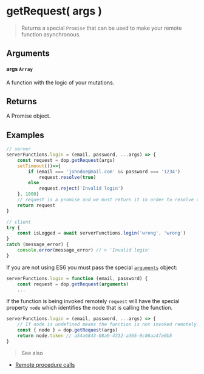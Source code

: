 # getRequest( args )

> Returns a special `Promise` that can be used to make your remote function asynchronous.

## Arguments

#### args `Array`

A function with the logic of your mutations.

## Returns

A Promise object.


## Examples
```js
// server
serverFunctions.login = (email, password, ...args) => {
    const request = dop.getRequest(args)
    setTimeout(()=>{
        if (email === 'johndoe@mail.com' && password === '1234')
            request.resolve(true)
        else
            request.reject('Invalid login')
    }, 1000)
    // request is a promise and we must return it in order to resolve this function async
    return request
}

// client
try {
    const isLogged = await serverFunctions.login('wrong', 'wrong')
}
catch (message_error) {
    console.error(message_error) // > 'Invalid login'
}
```

If you are not using ES6 you must pass the special [`arguments`](https://developer.mozilla.org/en-US/docs/Web/JavaScript/Reference/Functions/arguments) object:

```js
serverFunctions.login = function (email, password) {
    const request = dop.getRequest(arguments)
    ...
```


If the function is being invoked remotely `request` will have the special property `node` which identifies the node that is calling the function.

```js
serverFunctions.login = (email, password, ...args) => {
    // If node is undefined means the function is not invoked remotely.
    const { node } = dop.getRequest(args)
    return node.token // a54a6843-08a9-4332-a365-0c86aa4fe0b5
}
```





> See also
- [Remote procedure calls](/guide/javascript/remote-procedure-calls)